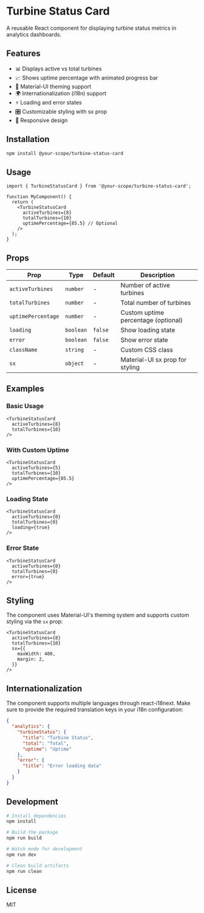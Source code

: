 # Turbine Status Card

A reusable React component for displaying turbine status metrics in analytics dashboards.

## Features

- 📊 Displays active vs total turbines
- 📈 Shows uptime percentage with animated progress bar
- 🎨 Material-UI theming support
- 🌍 Internationalization (i18n) support
- ⚡ Loading and error states
- 🎛️ Customizable styling with sx prop
- 📱 Responsive design

## Installation

```bash
npm install @your-scope/turbine-status-card
```

## Usage

```tsx
import { TurbineStatusCard } from '@your-scope/turbine-status-card';

function MyComponent() {
  return (
    <TurbineStatusCard
      activeTurbines={8}
      totalTurbines={10}
      uptimePercentage={85.5} // Optional
    />
  );
}
```

## Props

| Prop | Type | Default | Description |
|------|------|---------|-------------|
| `activeTurbines` | `number` | - | Number of active turbines |
| `totalTurbines` | `number` | - | Total number of turbines |
| `uptimePercentage` | `number` | - | Custom uptime percentage (optional) |
| `loading` | `boolean` | `false` | Show loading state |
| `error` | `boolean` | `false` | Show error state |
| `className` | `string` | - | Custom CSS class |
| `sx` | `object` | - | Material-UI sx prop for styling |

## Examples

### Basic Usage
```tsx
<TurbineStatusCard
  activeTurbines={8}
  totalTurbines={10}
/>
```

### With Custom Uptime
```tsx
<TurbineStatusCard
  activeTurbines={5}
  totalTurbines={10}
  uptimePercentage={85.5}
/>
```

### Loading State
```tsx
<TurbineStatusCard
  activeTurbines={0}
  totalTurbines={0}
  loading={true}
/>
```

### Error State
```tsx
<TurbineStatusCard
  activeTurbines={0}
  totalTurbines={0}
  error={true}
/>
```

## Styling

The component uses Material-UI's theming system and supports custom styling via the `sx` prop:

```tsx
<TurbineStatusCard
  activeTurbines={8}
  totalTurbines={10}
  sx={{
    maxWidth: 400,
    margin: 2,
  }}
/>
```

## Internationalization

The component supports multiple languages through react-i18next. Make sure to provide the required translation keys in your i18n configuration:

```json
{
  "analytics": {
    "turbineStatus": {
      "title": "Turbine Status",
      "total": "Total",
      "uptime": "Uptime"
    },
    "error": {
      "title": "Error loading data"
    }
  }
}
```

## Development

```bash
# Install dependencies
npm install

# Build the package
npm run build

# Watch mode for development
npm run dev

# Clean build artifacts
npm run clean
```

## License

MIT
